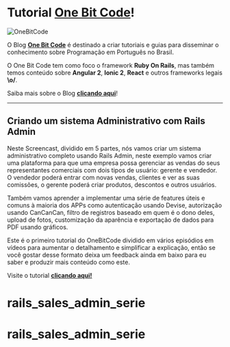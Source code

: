 Tutorial **[One Bit Code](http://onebitcode.com)**!
===================

![OneBitCode](http://bootcamp.onebitcode.com/wp-content/uploads/2017/02/github-img-1.png)

O Blog **[One Bit Code](http://onebitcode.com)** é destinado a criar tutoriais e guias para disseminar o conhecimento sobre Programação em Português no Brasil.

O One Bit Code tem como foco o framework **Ruby On Rails**, mas também temos conteúdo sobre **Angular 2**, **Ionic 2**, **React** e outros frameworks legais **\o/**.

Saiba mais sobre o Blog **[clicando aqui](http://onebitcode.com)**!

----------


Criando um sistema Administrativo com Rails Admin
-------------

Neste Screencast, dividido em 5 partes, nós vamos criar um sistema administrativo completo usando Rails Admin, neste exemplo vamos criar uma plataforma para que uma empresa possa gerenciar as vendas do seus representantes comerciais com dois tipos de usuário: gerente e vendedor. O vendedor poderá entrar com novas vendas, clientes e ver as suas comissões, o gerente poderá criar produtos, descontos e outros usuários.

Também vamos aprender a implementar uma série de features úteis e comuns à maioria dos APPs como autenticação usando Devise, autorização usando CanCanCan, filtro de registros baseado em quem é o dono deles, upload de fotos, customização da aparência e exportação de dados para PDF usando gráficos.

Este é o primeiro tutorial do OneBitCode dividido em vários episódios em vídeos para aumentar o detalhamento e simplificar a explicação, então se você gostar desse formato deixa um feedback ainda em baixo para eu saber e produzir mais conteúdo como este.

Visite o tutorial **[clicando aqui!](http://onebitcode.com/criando-um-sistema-administrativo-completo-com-rails-admin-parte-1)**
# rails_sales_admin_serie
# rails_sales_admin_serie
